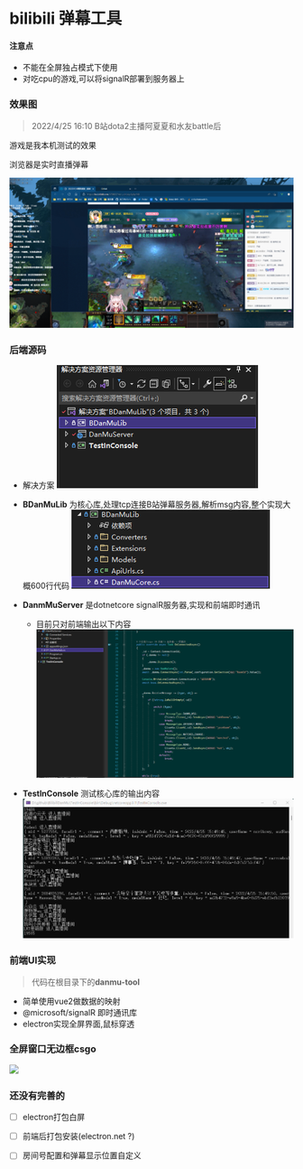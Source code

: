 # bilibili 弹幕工具

#### 注意点

- 不能在全屏独占模式下使用
- 对吃cpu的游戏,可以将signalR部署到服务器上


### 效果图

> 2022/4/25 16:10 B站dota2主播阿夏夏和水友battle后

游戏是我本机测试的效果

浏览器是实时直播弹幕

![](./assets/axxlive.png)



### 后端源码

- 解决方案 
![](./assets/sln.png)
- **BDanMuLib** 为核心库,处理tcp连接B站弹幕服务器,解析msg内容,整个实现大概600行代码
![](./assets/core.png)
- **DanmMuServer** 是dotnetcore signalR服务器,实现和前端即时通讯
	- 目前只对前端输出以下内容
	![](./assets/signalR.png)  

- **TestInConsole** 测试核心库的输出内容
![](./assets/console.gif)


### 前端UI实现 

> 代码在根目录下的**danmu-tool**

- 简单使用vue2做数据的映射
- @microsoft/signalR 即时通讯库
- electron实现全屏界面,鼠标穿透



### 全屏窗口无边框csgo

![](./assets/csgo.gif)


### 还没有完善的

- [ ] electron打包白屏
- [ ] 前端后打包安装(electron.net ?)
- [ ] 房间号配置和弹幕显示位置自定义

